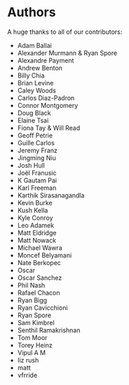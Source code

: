 Authors
=======

A huge thanks to all of our contributors:


- Adam Ballai 
- Alexander Murmann & Ryan Spore 
- Alexandre Payment 
- Andrew Benton 
- Billy Chia 
- Brian Levine 
- Caley Woods 
- Carlos Diaz-Padron 
- Connor Montgomery 
- Doug Black 
- Elaine Tsai 
- Fiona Tay & Will Read 
- Geoff Petrie 
- Guille Carlos 
- Jeremy Franz 
- Jingming Niu 
- Josh Hull 
- Joël Franusic 
- K Gautam Pai 
- Karl Freeman 
- Karthik Sirasanagandla 
- Kevin Burke 
- Kush Kella 
- Kyle Conroy 
- Leo Adamek 
- Matt Eldridge 
- Matt Nowack 
- Michael Wawra 
- Moncef Belyamani 
- Nate Berkopec 
- Oscar 
- Oscar Sanchez 
- Phil Nash 
- Rafael Chacon 
- Ryan Bigg 
- Ryan Cavicchioni 
- Ryan Spore 
- Sam Kimbrel 
- Senthil Ramakrishnan 
- Tom Moor 
- Torey Heinz 
- Vipul A M 
- liz rush 
- matt 
- vfrride 
